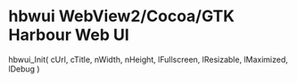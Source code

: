# hbwui WebView2/Cocoa/GTK Harbour Web UI

hbwui_Init( cUrl, cTitle, nWidth, nHeight, lFullscreen, lResizable, lMaximized, lDebug )

